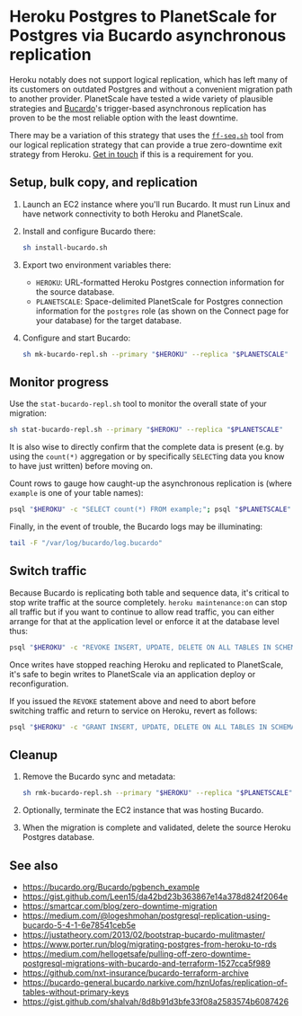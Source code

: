 Heroku Postgres to PlanetScale for Postgres via Bucardo asynchronous replication
================================================================================

Heroku notably does not support logical replication, which has left many of its customers on outdated Postgres and without a convenient migration path to another provider. PlanetScale have tested a wide variety of plausible strategies and [Bucardo](https://bucardo.org/Bucardo/)'s trigger-based asynchronous replication has proven to be the most reliable option with the least downtime.

There may be a variation of this strategy that uses the [`ff-seq.sh`](../postgres-direct/ff-seq.sh) tool from our logical replication strategy that can provide a true zero-downtime exit strategy from Heroku. [Get in touch](mailto:support@planetscale.com) if this is a requirement for you.

Setup, bulk copy, and replication
---------------------------------

1. Launch an EC2 instance where you'll run Bucardo. It must run Linux and have network connectivity to both Heroku and PlanetScale.

2. Install and configure Bucardo there:

    ```sh
    sh install-bucardo.sh
    ```

3. Export two environment variables there:
    * `HEROKU`: URL-formatted Heroku Postgres connection information for the source database.
    * `PLANETSCALE`: Space-delimited PlanetScale for Postgres connection information for the `postgres` role (as shown on the Connect page for your database) for the target database.

4. Configure and start Bucardo:

    ```sh
    sh mk-bucardo-repl.sh --primary "$HEROKU" --replica "$PLANETSCALE"
    ```

Monitor progress
----------------

Use the `stat-bucardo-repl.sh` tool to monitor the overall state of your migration:

```sh
sh stat-bucardo-repl.sh --primary "$HEROKU" --replica "$PLANETSCALE"
```

It is also wise to directly confirm that the complete data is present (e.g. by using the `count(*)` aggregation or by specifically `SELECT`ing data you know to have just written) before moving on.

Count rows to gauge how caught-up the asynchronous replication is (where `example` is one of your table names):

```sh
psql "$HEROKU" -c "SELECT count(*) FROM example;"; psql "$PLANETSCALE" -c "SELECT count(*) FROM example;"
```

Finally, in the event of trouble, the Bucardo logs may be illuminating:

```sh
tail -F "/var/log/bucardo/log.bucardo"
```

Switch traffic
--------------

Because Bucardo is replicating both table and sequence data, it's critical to stop write traffic at the source completely. `heroku maintenance:on` can stop all traffic but if you want to continue to allow read traffic, you can either arrange for that at the application level or enforce it at the database level thus:

```sh
psql "$HEROKU" -c "REVOKE INSERT, UPDATE, DELETE ON ALL TABLES IN SCHEMA public FROM $(echo "$HEROKU" | cut -d "/" -f 3 | cut -d ":" -f 1);"
```

Once writes have stopped reaching Heroku and replicated to PlanetScale, it's safe to begin writes to PlanetScale via an application deploy or reconfiguration.

If you issued the `REVOKE` statement above and need to abort before switching traffic and return to service on Heroku, revert as follows:

```sh
psql "$HEROKU" -c "GRANT INSERT, UPDATE, DELETE ON ALL TABLES IN SCHEMA public TO $(echo "$HEROKU" | cut -d "/" -f 3 | cut -d ":" -f 1);"
```

Cleanup
-------

1. Remove the Bucardo sync and metadata:

    ```sh
    sh rmk-bucardo-repl.sh --primary "$HEROKU" --replica "$PLANETSCALE"
    ```

2. Optionally, terminate the EC2 instance that was hosting Bucardo.

3. When the migration is complete and validated, delete the source Heroku Postgres database.

See also
--------

* <https://bucardo.org/Bucardo/pgbench_example>
* <https://gist.github.com/Leen15/da42bd23b363867e14a378d824f2064e>
* <https://smartcar.com/blog/zero-downtime-migration>
* <https://medium.com/@logeshmohan/postgresql-replication-using-bucardo-5-4-1-6e78541ceb5e>
* <https://justatheory.com/2013/02/bootstrap-bucardo-mulitmaster/>
* <https://www.porter.run/blog/migrating-postgres-from-heroku-to-rds>
* <https://medium.com/hellogetsafe/pulling-off-zero-downtime-postgresql-migrations-with-bucardo-and-terraform-1527cca5f989>
* <https://github.com/nxt-insurance/bucardo-terraform-archive>
* <https://bucardo-general.bucardo.narkive.com/hznUofas/replication-of-tables-without-primary-keys>
* <https://gist.github.com/shalvah/8d8b91d3bfe33f08a2583574b6087426>
